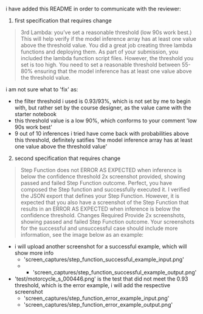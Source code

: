 i have added this README in order to communicate with the reviewer: 

1. first specification that requires change

> 3rd Lambda: you’ve set a reasonable threshold (low 90s work best.) This will help verify if the model inference array has at least one value above the threshold value.
> You did a great job creating three lambda functions and deploying them. As part of your submission, you included the lambda function script files.
> However, the threshold you set is too high. You need to set a reasonable threshold between 55-80% ensuring that the model inference has at least one value above the threshold value.

i am not sure what to 'fix' as: 

- the filter threshold i used is 0.93/93%, which is not set by me to begin with, but rather set by the course designer, as the value came with the starter notebook
- this threshold value is a low 90%, which conforms to your comment 'low 90s work best'
- 9 out of 10 inferences i tried have come back with probabilities above this threshold, definitely satifies 'the model inference array has at least one value above the threshold value'

2. second specification that requires change

> Step Function does not ERROR AS EXPECTED when inference is below the confidence threshold
> 2x screenshot provided, showing passed and failed Step Function outcome.
> Perfect, you have composed the Step function and successfully executed it. I verified the JSON export that defines your Step Function.
> However, it is expected that you also have a screenshot of the Step Function that results in an ERROR AS EXPECTED when inference is below the confidence threshold.
> Changes Required
> Provide 2x screenshots, showing passed and failed Step Function outcome.
> Your screenshots for the successful and unsuccessful case should include more information, see the image below as an example:

- i will upload another screenshot for a successful example, which will show more info
  * 'screen_captures/step_function_successful_example_input.png'
  * * 'screen_captures/step_function_successful_example_output.png'
- 'test/motorcycle_s_000446.png' is the test that did not meet the 0.93 threshold, which is the error example, i will add the respective screenshot
  * 'screen_captures/step_function_error_example_input.png'
  * 'screen_captures/step_function_error_example_output.png'
